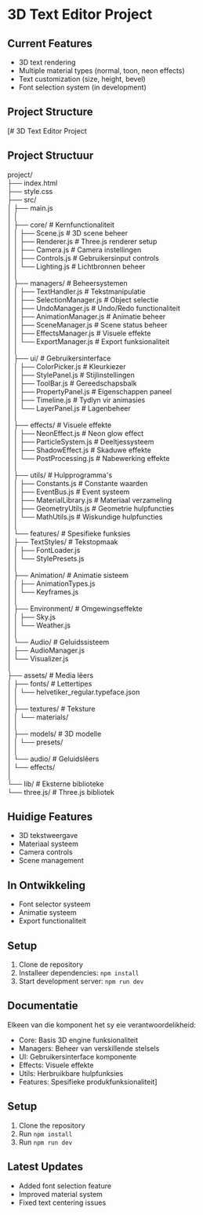 # 3D Text Editor Project  

## Current Features  
- 3D text rendering  
- Multiple material types (normal, toon, neon effects)  
- Text customization (size, height, bevel)  
- Font selection system (in development)  

## Project Structure  
[# 3D Text Editor Project  

## Project Structuur  
project/  
├── index.html  
├── style.css  
├── src/  
│   ├── main.js  
│   │  
│   ├── core/           # Kernfunctionaliteit  
│   │   ├── Scene.js    # 3D scene beheer  
│   │   ├── Renderer.js # Three.js renderer setup  
│   │   ├── Camera.js   # Camera instellingen  
│   │   ├── Controls.js # Gebruikersinput controls  
│   │   └── Lighting.js # Lichtbronnen beheer  
│   │  
│   ├── managers/       # Beheersystemen  
│   │   ├── TextHandler.js      # Tekstmanipulatie  
│   │   ├── SelectionManager.js # Object selectie  
│   │   ├── UndoManager.js      # Undo/Redo functionaliteit  
│   │   ├── AnimationManager.js # Animatie beheer  
│   │   ├── SceneManager.js     # Scene status beheer  
│   │   ├── EffectsManager.js   # Visuele effekte  
│   │   └── ExportManager.js    # Export funksionaliteit  
│   │  
│   ├── ui/            # Gebruikersinterface  
│   │   ├── ColorPicker.js   # Kleurkiezer  
│   │   ├── StylePanel.js    # Stijlinstellingen  
│   │   ├── ToolBar.js       # Gereedschapsbalk  
│   │   ├── PropertyPanel.js # Eigenschappen paneel  
│   │   ├── Timeline.js      # Tydlyn vir animasies  
│   │   └── LayerPanel.js    # Lagenbeheer  
│   │  
│   ├── effects/       # Visuele effekte  
│   │   ├── NeonEffect.js    # Neon glow effect  
│   │   ├── ParticleSystem.js # Deeltjessysteem  
│   │   ├── ShadowEffect.js  # Skaduwe effekte  
│   │   └── PostProcessing.js # Nabewerking effekte  
│   │  
│   ├── utils/         # Hulpprogramma's  
│   │   ├── Constants.js      # Constante waarden  
│   │   ├── EventBus.js       # Event systeem  
│   │   ├── MaterialLibrary.js # Materiaal verzameling  
│   │   ├── GeometryUtils.js  # Geometrie hulpfuncties  
│   │   └── MathUtils.js      # Wiskundige hulpfuncties  
│   │  
│   └── features/      # Spesifieke funksies  
│       ├── TextStyles/     # Tekstopmaak  
│       │   ├── FontLoader.js  
│       │   └── StylePresets.js  
│       │  
│       ├── Animation/      # Animatie sisteem  
│       │   ├── AnimationTypes.js  
│       │   └── Keyframes.js  
│       │  
│       ├── Environment/    # Omgewingseffekte  
│       │   ├── Sky.js  
│       │   └── Weather.js  
│       │  
│       └── Audio/         # Geluidssisteem  
│           ├── AudioManager.js  
│           └── Visualizer.js  
│  
├── assets/           # Media lêers  
│   ├── fonts/       # Lettertipes  
│   │   └── helvetiker_regular.typeface.json  
│   │  
│   ├── textures/    # Teksture  
│   │   └── materials/  
│   │  
│   ├── models/      # 3D modelle  
│   │   └── presets/  
│   │  
│   └── audio/       # Geluidslêers  
│       └── effects/  
│  
└── lib/             # Eksterne biblioteke  
    └── three.js/    # Three.js bibliotek  

## Huidige Features  
- 3D tekstweergave  
- Materiaal systeem  
- Camera controls  
- Scene management  

## In Ontwikkeling  
- Font selector systeem  
- Animatie systeem  
- Export functionaliteit  

## Setup  
1. Clone de repository  
2. Installeer dependencies: `npm install`  
3. Start development server: `npm run dev`  

## Documentatie  
Elkeen van die komponent het sy eie verantwoordelikheid:  
- Core: Basis 3D engine funksionaliteit  
- Managers: Beheer van verskillende stelsels  
- UI: Gebruikersinterface komponente  
- Effects: Visuele effekte  
- Utils: Herbruikbare hulpfunksies  
- Features: Spesifieke produkfunksionaliteit]  

## Setup  
1. Clone the repository  
2. Run `npm install`  
3. Run `npm run dev`  

## Latest Updates  
- Added font selection feature  
- Improved material system  
- Fixed text centering issues